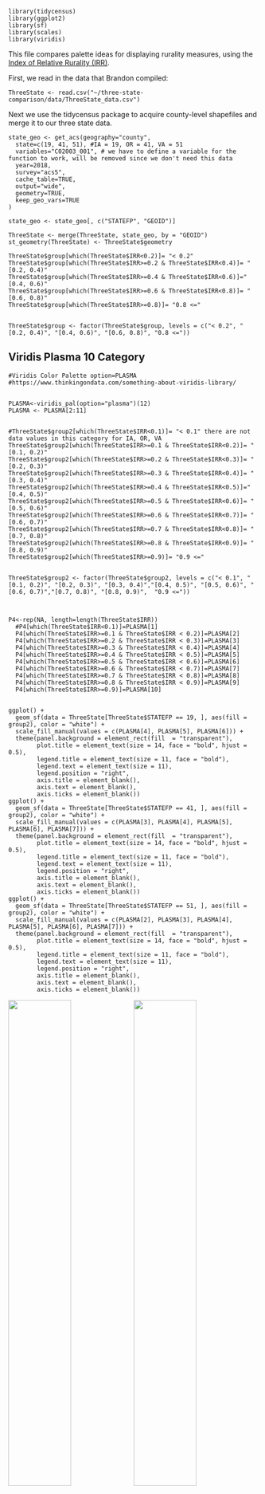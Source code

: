     library(tidycensus)
    library(ggplot2)
    library(sf)
    library(scales)
    library(viridis)

This file compares palette ideas for displaying rurality measures, using
the [Index of Relative Rurality
(IRR)](https://purr.purdue.edu/publications/2960/1).

First, we read in the data that Brandon compiled:

    ThreeState <- read.csv("~/three-state-comparison/data/ThreeState_data.csv")

Next we use the tidycensus package to acquire county-level shapefiles
and merge it to our three state data.

    state_geo <- get_acs(geography="county", 
      state=c(19, 41, 51), #IA = 19, OR = 41, VA = 51
      variables="C02003_001", # we have to define a variable for the function to work, will be removed since we don't need this data
      year=2018, 
      survey="acs5", 
      cache_table=TRUE, 
      output="wide", 
      geometry=TRUE, 
      keep_geo_vars=TRUE
    )

    state_geo <- state_geo[, c("STATEFP", "GEOID")]

    ThreeState <- merge(ThreeState, state_geo, by = "GEOID")
    st_geometry(ThreeState) <- ThreeState$geometry

    ThreeState$group[which(ThreeState$IRR<0.2)]= "< 0.2"
    ThreeState$group[which(ThreeState$IRR>=0.2 & ThreeState$IRR<0.4)]= "[0.2, 0.4)"
    ThreeState$group[which(ThreeState$IRR>=0.4 & ThreeState$IRR<0.6)]="[0.4, 0.6)"
    ThreeState$group[which(ThreeState$IRR>=0.6 & ThreeState$IRR<0.8)]= "[0.6, 0.8)"
    ThreeState$group[which(ThreeState$IRR>=0.8)]= "0.8 <="


    ThreeState$group <- factor(ThreeState$group, levels = c("< 0.2", "[0.2, 0.4)", "[0.4, 0.6)", "[0.6, 0.8)", "0.8 <="))

Viridis Plasma 10 Category
--------------------------

    #Viridis Color Palette option=PLASMA
    #https://www.thinkingondata.com/something-about-viridis-library/


    PLASMA<-viridis_pal(option="plasma")(12)  
    PLASMA <- PLASMA[2:11]


    #ThreeState$group2[which(ThreeState$IRR<0.1)]= "< 0.1" there are not data values in this category for IA, OR, VA
    ThreeState$group2[which(ThreeState$IRR>=0.1 & ThreeState$IRR<0.2)]= "[0.1, 0.2)"
    ThreeState$group2[which(ThreeState$IRR>=0.2 & ThreeState$IRR<0.3)]= "[0.2, 0.3)"
    ThreeState$group2[which(ThreeState$IRR>=0.3 & ThreeState$IRR<0.4)]= "[0.3, 0.4)"
    ThreeState$group2[which(ThreeState$IRR>=0.4 & ThreeState$IRR<0.5)]="[0.4, 0.5)"
    ThreeState$group2[which(ThreeState$IRR>=0.5 & ThreeState$IRR<0.6)]= "[0.5, 0.6)"
    ThreeState$group2[which(ThreeState$IRR>=0.6 & ThreeState$IRR<0.7)]= "[0.6, 0.7)"
    ThreeState$group2[which(ThreeState$IRR>=0.7 & ThreeState$IRR<0.8)]= "[0.7, 0.8)"
    ThreeState$group2[which(ThreeState$IRR>=0.8 & ThreeState$IRR<0.9)]= "[0.8, 0.9)"
    ThreeState$group2[which(ThreeState$IRR>=0.9)]= "0.9 <="


    ThreeState$group2 <- factor(ThreeState$group2, levels = c("< 0.1", "[0.1, 0.2)", "[0.2, 0.3)", "[0.3, 0.4)","[0.4, 0.5)", "[0.5, 0.6)", "[0.6, 0.7)","[0.7, 0.8)", "[0.8, 0.9)",  "0.9 <="))



    P4<-rep(NA, length=length(ThreeState$IRR))
      #P4[which(ThreeState$IRR<0.1)]=PLASMA[1]
      P4[which(ThreeState$IRR>=0.1 & ThreeState$IRR < 0.2)]=PLASMA[2]
      P4[which(ThreeState$IRR>=0.2 & ThreeState$IRR < 0.3)]=PLASMA[3]
      P4[which(ThreeState$IRR>=0.3 & ThreeState$IRR < 0.4)]=PLASMA[4]
      P4[which(ThreeState$IRR>=0.4 & ThreeState$IRR < 0.5)]=PLASMA[5]
      P4[which(ThreeState$IRR>=0.5 & ThreeState$IRR < 0.6)]=PLASMA[6]
      P4[which(ThreeState$IRR>=0.6 & ThreeState$IRR < 0.7)]=PLASMA[7]
      P4[which(ThreeState$IRR>=0.7 & ThreeState$IRR < 0.8)]=PLASMA[8]
      P4[which(ThreeState$IRR>=0.8 & ThreeState$IRR < 0.9)]=PLASMA[9]
      P4[which(ThreeState$IRR>=0.9)]=PLASMA[10]

      
    ggplot() + 
      geom_sf(data = ThreeState[ThreeState$STATEFP == 19, ], aes(fill = group2), color = "white") + 
      scale_fill_manual(values = c(PLASMA[4], PLASMA[5], PLASMA[6])) +
      theme(panel.background = element_rect(fill  = "transparent"),
            plot.title = element_text(size = 14, face = "bold", hjust = 0.5),
            legend.title = element_text(size = 11, face = "bold"),
            legend.text = element_text(size = 11),
            legend.position = "right", 
            axis.title = element_blank(),
            axis.text = element_blank(),
            axis.ticks = element_blank())
    ggplot() + 
      geom_sf(data = ThreeState[ThreeState$STATEFP == 41, ], aes(fill = group2), color = "white") + 
      scale_fill_manual(values = c(PLASMA[3], PLASMA[4], PLASMA[5], PLASMA[6], PLASMA[7])) +
      theme(panel.background = element_rect(fill  = "transparent"),
            plot.title = element_text(size = 14, face = "bold", hjust = 0.5),
            legend.title = element_text(size = 11, face = "bold"),
            legend.text = element_text(size = 11),
            legend.position = "right", 
            axis.title = element_blank(),
            axis.text = element_blank(),
            axis.ticks = element_blank())
    ggplot() + 
      geom_sf(data = ThreeState[ThreeState$STATEFP == 51, ], aes(fill = group2), color = "white") + 
      scale_fill_manual(values = c(PLASMA[2], PLASMA[3], PLASMA[4], PLASMA[5], PLASMA[6], PLASMA[7])) +
      theme(panel.background = element_rect(fill  = "transparent"),
            plot.title = element_text(size = 14, face = "bold", hjust = 0.5),
            legend.title = element_text(size = 11, face = "bold"),
            legend.text = element_text(size = 11),
            legend.position = "right", 
            axis.title = element_blank(),
            axis.text = element_blank(),
            axis.ticks = element_blank())

<img src="irr_color_palette_examples_files/figure-markdown_strict/unnamed-chunk-4-1.png" width="50%" /><img src="irr_color_palette_examples_files/figure-markdown_strict/unnamed-chunk-4-2.png" width="50%" /><img src="irr_color_palette_examples_files/figure-markdown_strict/unnamed-chunk-4-3.png" width="50%" />

Viridis 10 Category
-------------------

    #Viridis Color Palette option-VIRIDIS
    #https://www.thinkingondata.com/something-about-viridis-library/
    #https://cran.r-project.org/web/packages/viridis/vignettes/intro-to-viridis.html  

    VIRIDIS<-viridis_pal()(12)  
    VIRIDIS <- VIRIDIS[2:11]

    P4<-rep(NA, length=length(ThreeState$IRR))
      #P4[which(ThreeState$IRR<0.1)]=VIRIDIS[1]
      P4[which(ThreeState$IRR>=0.1 & ThreeState$IRR < 0.2)]=VIRIDIS[2]
      P4[which(ThreeState$IRR>=0.2 & ThreeState$IRR < 0.3)]=VIRIDIS[3]
      P4[which(ThreeState$IRR>=0.3 & ThreeState$IRR < 0.4)]=VIRIDIS[4]
      P4[which(ThreeState$IRR>=0.4 & ThreeState$IRR < 0.5)]=VIRIDIS[5]
      P4[which(ThreeState$IRR>=0.5 & ThreeState$IRR < 0.6)]=VIRIDIS[6]
      P4[which(ThreeState$IRR>=0.6 & ThreeState$IRR < 0.7)]=VIRIDIS[7]
      P4[which(ThreeState$IRR>=0.7 & ThreeState$IRR < 0.8)]=VIRIDIS[8]
      P4[which(ThreeState$IRR>=0.8 & ThreeState$IRR < 0.9)]=VIRIDIS[9]
      P4[which(ThreeState$IRR>=0.9)]=VIRIDIS[10]

    ggplot() + 
      geom_sf(data = ThreeState[ThreeState$STATEFP == 19, ], aes(fill = group2), color = "white") + 
      scale_fill_manual(values = c(VIRIDIS[4], VIRIDIS[5], VIRIDIS[6])) +
      theme(panel.background = element_rect(fill  = "transparent"),
            plot.title = element_text(size = 14, face = "bold", hjust = 0.5),
            legend.title = element_text(size = 11, face = "bold"),
            legend.text = element_text(size = 11),
            legend.position = "right", 
            axis.title = element_blank(),
            axis.text = element_blank(),
            axis.ticks = element_blank())
    ggplot() + 
      geom_sf(data = ThreeState[ThreeState$STATEFP == 41, ], aes(fill = group2), color = "white") + 
      scale_fill_manual(values = c(VIRIDIS[3], VIRIDIS[4], VIRIDIS[5], VIRIDIS[6], VIRIDIS[7])) +
      theme(panel.background = element_rect(fill  = "transparent"),
            plot.title = element_text(size = 14, face = "bold", hjust = 0.5),
            legend.title = element_text(size = 11, face = "bold"),
            legend.text = element_text(size = 11),
            legend.position = "right", 
            axis.title = element_blank(),
            axis.text = element_blank(),
            axis.ticks = element_blank())
    ggplot() + 
      geom_sf(data = ThreeState[ThreeState$STATEFP == 51, ], aes(fill = group2), color = "white") + 
      scale_fill_manual(values = c(VIRIDIS[2], VIRIDIS[3], VIRIDIS[4], VIRIDIS[5], VIRIDIS[6], VIRIDIS[7])) +
      theme(panel.background = element_rect(fill  = "transparent"),
            plot.title = element_text(size = 14, face = "bold", hjust = 0.5),
            legend.title = element_text(size = 11, face = "bold"),
            legend.text = element_text(size = 11),
            legend.position = "right", 
            axis.title = element_blank(),
            axis.text = element_blank(),
            axis.ticks = element_blank())

<img src="irr_color_palette_examples_files/figure-markdown_strict/unnamed-chunk-5-1.png" width="50%" /><img src="irr_color_palette_examples_files/figure-markdown_strict/unnamed-chunk-5-2.png" width="50%" /><img src="irr_color_palette_examples_files/figure-markdown_strict/unnamed-chunk-5-3.png" width="50%" />

### Color Blind Palette

    cbPalette <- c("#999999", "#E69F00", "#56B4E9", "#009E73", "#F0E442", "#0072B2", "#D55E00", "#CC79A7")

    #Assign colors to each the IRR

    P1<-rep(NA, length=length(ThreeState$IRR))
      P1[which(ThreeState$IRR<0.2)]=cbPalette[6]
      P1[which(ThreeState$IRR>=0.2 & ThreeState$IRR<0.4)]=cbPalette[3]
      P1[which(ThreeState$IRR>=0.4 & ThreeState$IRR<0.6)]=cbPalette[1]
      P1[which(ThreeState$IRR>=0.6 & ThreeState$IRR<0.8)]=cbPalette[2]
      P1[which(ThreeState$IRR>=0.8)]=cbPalette[7]


    ggplot() + 
      geom_sf(data = ThreeState[ThreeState$STATEFP == 19, ], aes(fill = group)) + 
      scale_fill_manual(values = c( cbPalette[3], cbPalette[1])) +
      theme(panel.background = element_rect(fill  = "transparent"),
            plot.title = element_text(size = 14, face = "bold", hjust = 0.5),
            legend.title = element_text(size = 11, face = "bold"),
            legend.text = element_text(size = 11),
            legend.position = "right", 
            axis.title = element_blank(),
            axis.text = element_blank(),
            axis.ticks = element_blank())
    ggplot() + 
      geom_sf(data = ThreeState[ThreeState$STATEFP == 41, ], aes(fill = group)) + 
      scale_fill_manual(values = c( cbPalette[3], cbPalette[1], cbPalette[2])) +
      theme(panel.background = element_rect(fill  = "transparent"),
            plot.title = element_text(size = 14, face = "bold", hjust = 0.5),
            legend.title = element_text(size = 11, face = "bold"),
            legend.text = element_text(size = 11),
            legend.position = "right", 
            axis.title = element_blank(),
            axis.text = element_blank(),
            axis.ticks = element_blank())

    ggplot() + 
      geom_sf(data = ThreeState[ThreeState$STATEFP == 51, ], aes(fill = group)) + 
      scale_fill_manual(values = c(cbPalette[6], cbPalette[3], cbPalette[1], cbPalette[2])) +
      theme(panel.background = element_rect(fill  = "transparent"),
            plot.title = element_text(size = 14, face = "bold", hjust = 0.5),
            legend.title = element_text(size = 11, face = "bold"),
            legend.text = element_text(size = 11),
            legend.position = "right", 
            axis.title = element_blank(),
            axis.text = element_blank(),
            axis.ticks = element_blank())

<img src="irr_color_palette_examples_files/figure-markdown_strict/unnamed-chunk-6-1.png" width="50%" /><img src="irr_color_palette_examples_files/figure-markdown_strict/unnamed-chunk-6-2.png" width="50%" /><img src="irr_color_palette_examples_files/figure-markdown_strict/unnamed-chunk-6-3.png" width="50%" />

### Evo Palette

    #EvoPalette
    #http://gradientdescending.com/evolve-new-colour-palettes-in-r-with-evopalette/ 
    #palette_box()$paralabrax_clathratus

    P2<-rep(NA, length=length(ThreeState$IRR))
      P2[which(ThreeState$IRR<0.2)]="#D6CEA2"
      P2[which(ThreeState$IRR>=0.2 & ThreeState$IRR<0.4)]="#B9B27C"
      P2[which(ThreeState$IRR>=0.4 & ThreeState$IRR<0.6)]="#97965F"
      P2[which(ThreeState$IRR>=0.6 & ThreeState$IRR<0.8)]="#717341"
      P2[which(ThreeState$IRR>=0.8)]="#43431D"

    ggplot() + 
      geom_sf(data = ThreeState[ThreeState$STATEFP == 19, ], aes(fill = group)) + 
      scale_fill_manual(values = c("#B9B27C", "#97965F")) +
      theme(panel.background = element_rect(fill  = "transparent"),
            plot.title = element_text(size = 14, face = "bold", hjust = 0.5),
            legend.title = element_text(size = 11, face = "bold"),
            legend.text = element_text(size = 11),
            legend.position = "right", 
            axis.title = element_blank(),
            axis.text = element_blank(),
            axis.ticks = element_blank())

    ggplot() + 
      geom_sf(data = ThreeState[ThreeState$STATEFP == 41, ], aes(fill = group)) + 
      scale_fill_manual(values = c("#B9B27C", "#97965F", "#717341")) +
      theme(panel.background = element_rect(fill  = "transparent"),
            plot.title = element_text(size = 14, face = "bold", hjust = 0.5),
            legend.title = element_text(size = 11, face = "bold"),
            legend.text = element_text(size = 11),
            legend.position = "right", 
            axis.title = element_blank(),
            axis.text = element_blank(),
            axis.ticks = element_blank())
    ggplot() + 
      geom_sf(data = ThreeState[ThreeState$STATEFP == 51, ], aes(fill = group)) + 
      scale_fill_manual(values = c("#D6CEA2", "#B9B27C", "#97965F", "#717341")) +
      theme(panel.background = element_rect(fill  = "transparent"),
            plot.title = element_text(size = 14, face = "bold", hjust = 0.5),
            legend.title = element_text(size = 11, face = "bold"),
            legend.text = element_text(size = 11),
            legend.position = "right", 
            axis.title = element_blank(),
            axis.text = element_blank(),
            axis.ticks = element_blank())

<img src="irr_color_palette_examples_files/figure-markdown_strict/unnamed-chunk-7-1.png" width="50%" /><img src="irr_color_palette_examples_files/figure-markdown_strict/unnamed-chunk-7-2.png" width="50%" /><img src="irr_color_palette_examples_files/figure-markdown_strict/unnamed-chunk-7-3.png" width="50%" />

### Evo Palette 2

    #EvoPalette
    #http://gradientdescending.com/evolve-new-colour-palettes-in-r-with-evopalette/ 
    #palette_box()$marc_chagall

    P3<-rep(NA, length=length(ThreeState$IRR))
      P3[which(ThreeState$IRR<0.2)]="#D88744"
      P3[which(ThreeState$IRR>=0.2 & ThreeState$IRR<0.4)]="#D6B352"
      P3[which(ThreeState$IRR>=0.4 & ThreeState$IRR<0.6)]="#A07D78"
      P3[which(ThreeState$IRR>=0.6 & ThreeState$IRR<0.8)]="#60A8BC"
      P3[which(ThreeState$IRR>=0.8)]="#3F6F76"
      



    ggplot() + 
      geom_sf(data = ThreeState[ThreeState$STATEFP == 19, ], aes(fill = group)) + 
      scale_fill_manual(values = c("#D6B352", "#A07D78")) +
      theme(panel.background = element_rect(fill  = "transparent"),
            plot.title = element_text(size = 14, face = "bold", hjust = 0.5),
            legend.title = element_text(size = 11, face = "bold"),
            legend.text = element_text(size = 11),
            legend.position = "right", 
            axis.title = element_blank(),
            axis.text = element_blank(),
            axis.ticks = element_blank())

    ggplot() + 
      geom_sf(data = ThreeState[ThreeState$STATEFP == 41, ], aes(fill = group)) + 
      scale_fill_manual(values = c("#D6B352", "#A07D78", "#60A8BC")) +
      theme(panel.background = element_rect(fill  = "transparent"),
            plot.title = element_text(size = 14, face = "bold", hjust = 0.5),
            legend.title = element_text(size = 11, face = "bold"),
            legend.text = element_text(size = 11),
            legend.position = "right", 
            axis.title = element_blank(),
            axis.text = element_blank(),
            axis.ticks = element_blank())


    ggplot() + 
      geom_sf(data = ThreeState[ThreeState$STATEFP == 51, ], aes(fill = group)) + 
      scale_fill_manual(values = c("#D88744", "#D6B352", "#A07D78", "#60A8BC")) +
      theme(panel.background = element_rect(fill  = "transparent"),
            plot.title = element_text(size = 14, face = "bold", hjust = 0.5),
            legend.title = element_text(size = 11, face = "bold"),
            legend.text = element_text(size = 11),
            legend.position = "right", 
            axis.title = element_blank(),
            axis.text = element_blank(),
            axis.ticks = element_blank())

<img src="irr_color_palette_examples_files/figure-markdown_strict/unnamed-chunk-8-1.png" width="50%" /><img src="irr_color_palette_examples_files/figure-markdown_strict/unnamed-chunk-8-2.png" width="50%" /><img src="irr_color_palette_examples_files/figure-markdown_strict/unnamed-chunk-8-3.png" width="50%" />

### Viridis Plasma

    #Viridis Color Palette option=PLASMA
    #https://www.thinkingondata.com/something-about-viridis-library/
    library(scales)
    library(viridis)
    PLASMA<-viridis_pal(option="plasma")(7)  

    P4<-rep(NA, length=length(ThreeState$IRR))
      P4[which(ThreeState$IRR<0.2)]=PLASMA[2]
      P4[which(ThreeState$IRR>=0.2 & ThreeState$IRR<0.4)]=PLASMA[3]
      P4[which(ThreeState$IRR>=0.4 & ThreeState$IRR<0.6)]=PLASMA[4]
      P4[which(ThreeState$IRR>=0.6 & ThreeState$IRR<0.8)]=PLASMA[5]
      P4[which(ThreeState$IRR>=0.8)]=PLASMA[6]
      
    ggplot() + 
      geom_sf(data = ThreeState[ThreeState$STATEFP == 19, ], aes(fill = group), color = "white") + 
      scale_fill_manual(values = c(PLASMA[3], PLASMA[4])) +
      theme(panel.background = element_rect(fill  = "transparent"),
            plot.title = element_text(size = 14, face = "bold", hjust = 0.5),
            legend.title = element_text(size = 11, face = "bold"),
            legend.text = element_text(size = 11),
            legend.position = "right", 
            axis.title = element_blank(),
            axis.text = element_blank(),
            axis.ticks = element_blank())
    ggplot() + 
      geom_sf(data = ThreeState[ThreeState$STATEFP == 41, ], aes(fill = group), color = "white") + 
      scale_fill_manual(values = c(PLASMA[3], PLASMA[4], PLASMA[5])) +
      theme(panel.background = element_rect(fill  = "transparent"),
            plot.title = element_text(size = 14, face = "bold", hjust = 0.5),
            legend.title = element_text(size = 11, face = "bold"),
            legend.text = element_text(size = 11),
            legend.position = "right", 
            axis.title = element_blank(),
            axis.text = element_blank(),
            axis.ticks = element_blank())
    ggplot() + 
      geom_sf(data = ThreeState[ThreeState$STATEFP == 51, ], aes(fill = group), color = "white") + 
      scale_fill_manual(values = c(PLASMA[2], PLASMA[3], PLASMA[4], PLASMA[5])) +
      theme(panel.background = element_rect(fill  = "transparent"),
            plot.title = element_text(size = 14, face = "bold", hjust = 0.5),
            legend.title = element_text(size = 11, face = "bold"),
            legend.text = element_text(size = 11),
            legend.position = "right", 
            axis.title = element_blank(),
            axis.text = element_blank(),
            axis.ticks = element_blank())

<img src="irr_color_palette_examples_files/figure-markdown_strict/unnamed-chunk-9-1.png" width="50%" /><img src="irr_color_palette_examples_files/figure-markdown_strict/unnamed-chunk-9-2.png" width="50%" /><img src="irr_color_palette_examples_files/figure-markdown_strict/unnamed-chunk-9-3.png" width="50%" />

### Viridis

    #Viridis Color Palette option-VIRIDIS
    #https://www.thinkingondata.com/something-about-viridis-library/
    #https://cran.r-project.org/web/packages/viridis/vignettes/intro-to-viridis.html  

    VIRIDIS<-viridis_pal()(7)  

    P5<-rep(NA, length=length(ThreeState$IRR))
      P5[which(ThreeState$IRR<0.2)]=VIRIDIS[2]
      P5[which(ThreeState$IRR>=0.2 & ThreeState$IRR<0.4)]=VIRIDIS[3]
      P5[which(ThreeState$IRR>=0.4 & ThreeState$IRR<0.6)]=VIRIDIS[4]
      P5[which(ThreeState$IRR>=0.6 & ThreeState$IRR<0.8)]=VIRIDIS[5]
      P5[which(ThreeState$IRR>=0.8)]=VIRIDIS[6] 

    ggplot() + 
      geom_sf(data = ThreeState[ThreeState$STATEFP == 19, ], aes(fill = group), color = "white") + 
      scale_fill_manual(values = c(VIRIDIS[3], VIRIDIS[4])) +
      theme(panel.background = element_rect(fill  = "transparent"),
            plot.title = element_text(size = 14, face = "bold", hjust = 0.5),
            legend.title = element_text(size = 11, face = "bold"),
            legend.text = element_text(size = 11),
            legend.position = "right", 
            axis.title = element_blank(),
            axis.text = element_blank(),
            axis.ticks = element_blank())
    ggplot() + 
      geom_sf(data = ThreeState[ThreeState$STATEFP == 41, ], aes(fill = group), color = "white") + 
      scale_fill_manual(values = c(VIRIDIS[3], VIRIDIS[4], VIRIDIS[5])) +
      theme(panel.background = element_rect(fill  = "transparent"),
            plot.title = element_text(size = 14, face = "bold", hjust = 0.5),
            legend.title = element_text(size = 11, face = "bold"),
            legend.text = element_text(size = 11),
            legend.position = "right", 
            axis.title = element_blank(),
            axis.text = element_blank(),
            axis.ticks = element_blank())
    ggplot() + 
      geom_sf(data = ThreeState[ThreeState$STATEFP == 51, ], aes(fill = group), color = "white") + 
      scale_fill_manual(values = c(VIRIDIS[2], VIRIDIS[3], VIRIDIS[4], VIRIDIS[5])) +
      theme(panel.background = element_rect(fill  = "transparent"),
            plot.title = element_text(size = 14, face = "bold", hjust = 0.5),
            legend.title = element_text(size = 11, face = "bold"),
            legend.text = element_text(size = 11),
            legend.position = "right", 
            axis.title = element_blank(),
            axis.text = element_blank(),
            axis.ticks = element_blank())

<img src="irr_color_palette_examples_files/figure-markdown_strict/unnamed-chunk-10-1.png" width="50%" /><img src="irr_color_palette_examples_files/figure-markdown_strict/unnamed-chunk-10-2.png" width="50%" /><img src="irr_color_palette_examples_files/figure-markdown_strict/unnamed-chunk-10-3.png" width="50%" />

### Color Picker

    CP<-c("#2B2509", "#493F16", "#695B23", "#8B7931", "#AE983F", "#D3B94E")
    P6<-rep(NA, length=length(ThreeState$IRR))
      P6[which(ThreeState$IRR<0.2)]=CP[1]
      P6[which(ThreeState$IRR>=0.2 & ThreeState$IRR<0.4)]=CP[2]
      P6[which(ThreeState$IRR>=0.4 & ThreeState$IRR<0.6)]=CP[3]
      P6[which(ThreeState$IRR>=0.6 & ThreeState$IRR<0.8)]=CP[4]
      P6[which(ThreeState$IRR>=0.8)]=CP[5]   

    ggplot() + 
      geom_sf(data = ThreeState[ThreeState$STATEFP == 19, ], aes(fill = group), color = "white") + 
      scale_fill_manual(values = c(CP[2], CP[3])) +
      theme(panel.background = element_rect(fill  = "transparent"),
            plot.title = element_text(size = 14, face = "bold", hjust = 0.5),
            legend.title = element_text(size = 11, face = "bold"),
            legend.text = element_text(size = 11),
            legend.position = "right", 
            axis.title = element_blank(),
            axis.text = element_blank(),
            axis.ticks = element_blank())
    ggplot() + 
      geom_sf(data = ThreeState[ThreeState$STATEFP == 41, ], aes(fill = group), color = "white") + 
      scale_fill_manual(values = c(CP[2], CP[3], CP[4])) +
      theme(panel.background = element_rect(fill  = "transparent"),
            plot.title = element_text(size = 14, face = "bold", hjust = 0.5),
            legend.title = element_text(size = 11, face = "bold"),
            legend.text = element_text(size = 11),
            legend.position = "right", 
            axis.title = element_blank(),
            axis.text = element_blank(),
            axis.ticks = element_blank())

    ggplot() + 
      geom_sf(data = ThreeState[ThreeState$STATEFP == 51, ], aes(fill = group), color = "white") + 
      scale_fill_manual(values = c(CP[1], CP[2], CP[3], CP[4])) +
      theme(panel.background = element_rect(fill  = "transparent"),
            plot.title = element_text(size = 14, face = "bold", hjust = 0.5),
            legend.title = element_text(size = 11, face = "bold"),
            legend.text = element_text(size = 11),
            legend.position = "right", 
            axis.title = element_blank(),
            axis.text = element_blank(),
            axis.ticks = element_blank()) 

<img src="irr_color_palette_examples_files/figure-markdown_strict/unnamed-chunk-11-1.png" width="50%" /><img src="irr_color_palette_examples_files/figure-markdown_strict/unnamed-chunk-11-2.png" width="50%" /><img src="irr_color_palette_examples_files/figure-markdown_strict/unnamed-chunk-11-3.png" width="50%" />

Coolors

    #Coolors for iOS 
    #https://coolors.co/232d4b-2c4f6b-0e879c-60999a-d1e0bf-d9e12b-e6ce3a-e6a01d-e57200-fdfdfd
    CO1<-c("#e5e8b6", "#b4c4ae", "#a2abab", "#7d869c", "#586994")
    P7<-rep(NA, length=length(ThreeState$IRR))
      P7[which(ThreeState$IRR<0.2)]=CO1[1]
      P7[which(ThreeState$IRR>=0.2 & ThreeState$IRR<0.4)]=CO1[2]
      P7[which(ThreeState$IRR>=0.4 & ThreeState$IRR<0.6)]=CO1[3]
      P7[which(ThreeState$IRR>=0.6 & ThreeState$IRR<0.8)]=CO1[4]
      P7[which(ThreeState$IRR>=0.8)]=CO1[5]    
      
    ggplot() + 
      geom_sf(data = ThreeState[ThreeState$STATEFP == 19, ], aes(fill = group), color = "white") + 
      scale_fill_manual(values = c(CO1[2], CO1[3])) +
      theme(panel.background = element_rect(fill  = "transparent"),
            plot.title = element_text(size = 14, face = "bold", hjust = 0.5),
            legend.title = element_text(size = 11, face = "bold"),
            legend.text = element_text(size = 11),
            legend.position = "right", 
            axis.title = element_blank(),
            axis.text = element_blank(),
            axis.ticks = element_blank())
    ggplot() + 
      geom_sf(data = ThreeState[ThreeState$STATEFP == 41, ], aes(fill = group), color = "white") + 
      scale_fill_manual(values = c(CO1[2], CO1[3], CO1[4])) +
      theme(panel.background = element_rect(fill  = "transparent"),
            plot.title = element_text(size = 14, face = "bold", hjust = 0.5),
            legend.title = element_text(size = 11, face = "bold"),
            legend.text = element_text(size = 11),
            legend.position = "right", 
            axis.title = element_blank(),
            axis.text = element_blank(),
            axis.ticks = element_blank())

    ggplot() + 
      geom_sf(data = ThreeState[ThreeState$STATEFP == 51, ], aes(fill = group), color = "white") + 
      scale_fill_manual(values = c(CO1[1], CO1[2], CO1[3], CO1[4])) +
      theme(panel.background = element_rect(fill  = "transparent"),
            plot.title = element_text(size = 14, face = "bold", hjust = 0.5),
            legend.title = element_text(size = 11, face = "bold"),
            legend.text = element_text(size = 11),
            legend.position = "right", 
            axis.title = element_blank(),
            axis.text = element_blank(),
            axis.ticks = element_blank())   

<img src="irr_color_palette_examples_files/figure-markdown_strict/unnamed-chunk-12-1.png" width="50%" /><img src="irr_color_palette_examples_files/figure-markdown_strict/unnamed-chunk-12-2.png" width="50%" /><img src="irr_color_palette_examples_files/figure-markdown_strict/unnamed-chunk-12-3.png" width="50%" />

Coolors

    #Coolors for iOS 
    #https://coolors.co/232d4b-2c4f6b-0e879c-60999a-d1e0bf-d9e12b-e6ce3a-e6a01d-e57200-fdfdfd
    CO2<-c("#e7e393", "#f4c95d", "#dd7230", "#854d27", "#2e1f27")
    P8<-rep(NA, length=length(ThreeState$IRR))
      P8[which(ThreeState$IRR<0.2)]=CO2[1]
      P8[which(ThreeState$IRR>=0.2 & ThreeState$IRR<0.4)]=CO2[2]
      P8[which(ThreeState$IRR>=0.4 & ThreeState$IRR<0.6)]=CO2[3]
      P8[which(ThreeState$IRR>=0.6 & ThreeState$IRR<0.8)]=CO2[4]
      P8[which(ThreeState$IRR>=0.8)]=CO2[5]  
      
    ggplot() + 
      geom_sf(data = ThreeState[ThreeState$STATEFP == 19, ], aes(fill = group), color = "white") + 
      scale_fill_manual(values = c(CO2[2], CO2[3])) +
      theme(panel.background = element_rect(fill  = "transparent"),
            plot.title = element_text(size = 14, face = "bold", hjust = 0.5),
            legend.title = element_text(size = 11, face = "bold"),
            legend.text = element_text(size = 11),
            legend.position = "right", 
            axis.title = element_blank(),
            axis.text = element_blank(),
            axis.ticks = element_blank())
    ggplot() + 
      geom_sf(data = ThreeState[ThreeState$STATEFP == 41, ], aes(fill = group), color = "white") + 
      scale_fill_manual(values = c(CO2[2], CO2[3], CO2[4])) +
      theme(panel.background = element_rect(fill  = "transparent"),
            plot.title = element_text(size = 14, face = "bold", hjust = 0.5),
            legend.title = element_text(size = 11, face = "bold"),
            legend.text = element_text(size = 11),
            legend.position = "right", 
            axis.title = element_blank(),
            axis.text = element_blank(),
            axis.ticks = element_blank())

    ggplot() + 
      geom_sf(data = ThreeState[ThreeState$STATEFP == 51, ], aes(fill = group), color = "white") + 
      scale_fill_manual(values = c(CO2[1], CO2[2], CO2[3], CO2[4])) +
      theme(panel.background = element_rect(fill  = "transparent"),
            plot.title = element_text(size = 14, face = "bold", hjust = 0.5),
            legend.title = element_text(size = 11, face = "bold"),
            legend.text = element_text(size = 11),
            legend.position = "right", 
            axis.title = element_blank(),
            axis.text = element_blank(),
            axis.ticks = element_blank()) 

<img src="irr_color_palette_examples_files/figure-markdown_strict/unnamed-chunk-13-1.png" width="50%" /><img src="irr_color_palette_examples_files/figure-markdown_strict/unnamed-chunk-13-2.png" width="50%" /><img src="irr_color_palette_examples_files/figure-markdown_strict/unnamed-chunk-13-3.png" width="50%" />
